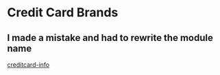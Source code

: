 # Credit Card Brands

## I made a mistake and had to rewrite the module name

[creditcard-info](https://www.npmjs.com/package/creditcard-info)
